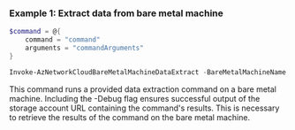 ### Example 1: Extract data from bare metal machine
```powershell
$command = @{
    command = "command"
    arguments = "commandArguments"
}

Invoke-AzNetworkCloudBareMetalMachineDataExtract -BareMetalMachineName bmmName -ResourceGroupName resourcceGroupName -SubscriptionId subscriptionId -Command $command -LimitTimeSecond limitTimeInSeconds -Debug
```

This command runs a provided data extraction command on a bare metal machine. Including the -Debug flag ensures successful output of the storage account URL containing the command's results. This is necessary to retrieve the results of the command on the bare metal machine.
